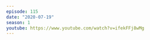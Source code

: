 ```yaml
---
episode: 115
date: "2020-07-19"
season: 1
youtube: https://www.youtube.com/watch?v=ifekFFj8wMg
---
```

